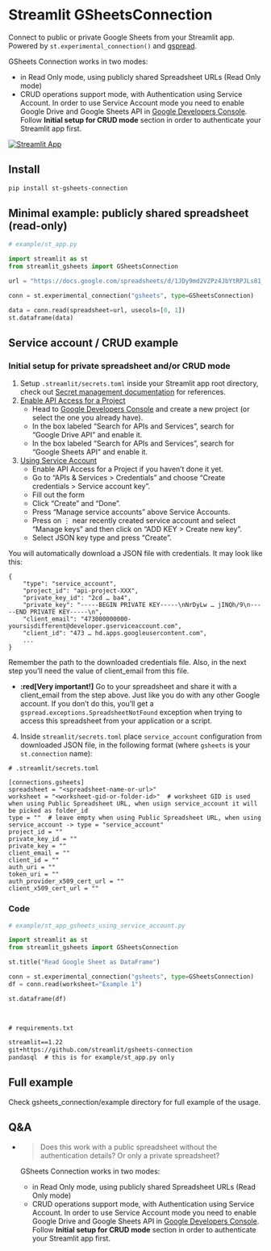 # Streamlit GSheetsConnection

Connect to public or private Google Sheets from your Streamlit app. Powered by `st.experimental_connection()` and [gspread](https://github.com/burnash/gspread).

GSheets Connection works in two modes:

- in Read Only mode, using publicly shared Spreadsheet URLs (Read Only mode)
- CRUD operations support mode, with Authentication using Service Account. In order to use Service Account mode you need to enable Google Drive and Google Sheets API in [Google Developers Console](https://console.developers.google.com/).
  Follow **Initial setup for CRUD mode** section in order to authenticate your Streamlit app first.

[![Streamlit App](https://static.streamlit.io/badges/streamlit_badge_black_white.svg)](https://st-gsheets.streamlit.app/)

## Install

```sh
pip install st-gsheets-connection
```

## Minimal example: publicly shared spreadsheet (read-only)

```python
# example/st_app.py

import streamlit as st
from streamlit_gsheets import GSheetsConnection

url = "https://docs.google.com/spreadsheets/d/1JDy9md2VZPz4JbYtRPJLs81_3jUK47nx6GYQjgU8qNY/edit?usp=sharing"

conn = st.experimental_connection("gsheets", type=GSheetsConnection)

data = conn.read(spreadsheet=url, usecols=[0, 1])
st.dataframe(data)
```

## Service account / CRUD example

### Initial setup for private spreadsheet and/or CRUD mode

1. Setup `.streamlit/secrets.toml` inside your Streamlit app root directory,
   check out [Secret management documentation](https://docs.streamlit.io/streamlit-community-cloud/get-started/deploy-an-app/connect-to-data-sources/secrets-management) for references.
2. [Enable API Access for a Project](https://docs.gspread.org/en/v5.7.1/oauth2.html#enable-api-access-for-a-project)
   - Head to [Google Developers Console](https://console.developers.google.com/) and create a new project (or select the one you already have).
   - In the box labeled “Search for APIs and Services”, search for “Google Drive API” and enable it.
   - In the box labeled “Search for APIs and Services”, search for “Google Sheets API” and enable it.
3. [Using Service Account](https://docs.gspread.org/en/v5.7.1/oauth2.html#for-bots-using-service-account)
   - Enable API Access for a Project if you haven’t done it yet.
   - Go to “APIs & Services > Credentials” and choose “Create credentials > Service account key”.
   - Fill out the form
   - Click “Create” and “Done”.
   - Press “Manage service accounts” above Service Accounts.
   - Press on ⋮ near recently created service account and select “Manage keys” and then click on “ADD KEY > Create new key”.
   - Select JSON key type and press “Create”.

You will automatically download a JSON file with credentials. It may look like this:

```
{
    "type": "service_account",
    "project_id": "api-project-XXX",
    "private_key_id": "2cd … ba4",
    "private_key": "-----BEGIN PRIVATE KEY-----\nNrDyLw … jINQh/9\n-----END PRIVATE KEY-----\n",
    "client_email": "473000000000-yoursisdifferent@developer.gserviceaccount.com",
    "client_id": "473 … hd.apps.googleusercontent.com",
    ...
}
```

Remember the path to the downloaded credentials file. Also, in the next step you’ll need the value of client_email from this file.

- **:red[Very important!]** Go to your spreadsheet and share it with a client_email from the step above. Just like you do with any other Google account. If you don’t do this, you’ll get a `gspread.exceptions.SpreadsheetNotFound` exception when trying to access this spreadsheet from your application or a script.

4. Inside `streamlit/secrets.toml` place `service_account` configuration from downloaded JSON file, in the following format (where `gsheets` is your `st.connection` name):

```
# .streamlit/secrets.toml

[connections.gsheets]
spreadsheet = "<spreadsheet-name-or-url>"
worksheet = "<worksheet-gid-or-folder-id>"  # worksheet GID is used when using Public Spreadsheet URL, when usign service_account it will be picked as folder_id
type = ""  # leave empty when using Public Spreadsheet URL, when using service_account -> type = "service_account"
project_id = ""
private_key_id = ""
private_key = ""
client_email = ""
client_id = ""
auth_uri = "" 
token_uri = ""
auth_provider_x509_cert_url = ""
client_x509_cert_url = ""
```

### Code

```python
# example/st_app_gsheets_using_service_account.py

import streamlit as st
from streamlit_gsheets import GSheetsConnection

st.title("Read Google Sheet as DataFrame")

conn = st.experimental_connection("gsheets", type=GSheetsConnection)
df = conn.read(worksheet="Example 1")

st.dataframe(df)
```

```toml
 
```

```txt
# requirements.txt

streamlit==1.22
git+https://github.com/streamlit/gsheets-connection
pandasql  # this is for example/st_app.py only
```

## Full example

Check gsheets_connection/example directory for full example of the usage.

## Q&A

- > Does this work with a public spreadsheet without the authentication details? Or only a private spreadsheet?

  GSheets Connection works in two modes:

  - in Read Only mode, using publicly shared Spreadsheet URLs (Read Only mode)
  - CRUD operations support mode, with Authentication using Service Account. In order to use Service Account mode you need to enable Google Drive and Google Sheets API in [Google Developers Console](https://console.developers.google.com/).
    Follow **Initial setup for CRUD mode** section in order to authenticate your Streamlit app first.
